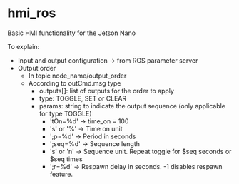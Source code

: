 # hmi_ros
 Basic HMI functionality for the Jetson Nano

To explain:
- Input and output configuration -> from ROS parameter server
- Output order 
    - In topic node_name/output_order
    - According to outCmd.msg type
        - outputs[]: list of outputs for the order to apply
        - type: TOGGLE, SET or CLEAR
        - params: string to indicate the output sequence (only applicable for type TOGGLE)
            - 'tOn=%d' -> time_on = 100
            + 's' or '%' -> Time on unit
            + ';p=%d' -> Period in seconds
            + ';seq=%d' -> Sequence length
            + 's' or 'n' -> Sequence unit. Repeat toggle for $seq seconds or $seq times
            + ';r=%d' -> Respawn delay in seconds. -1 disables respawn feature.